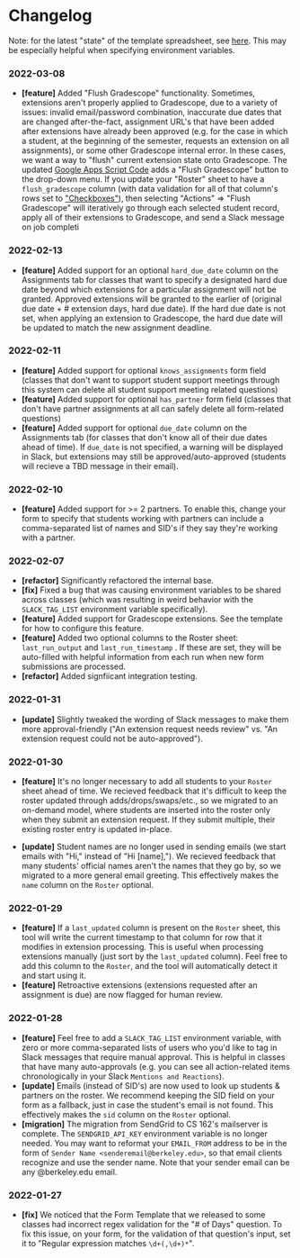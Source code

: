 # Changelog

Note: for the latest "state" of the template spreadsheet, see [here](https://docs.google.com/spreadsheets/d/1BabID1n6fPgeuuO4-1r3mkoQ9Nx5dquNwdsET75In1E/edit#gid=288250820). This may be especially helpful when specifying environment variables.

### 2022-03-08
- **[feature]** Added "Flush Gradescope" functionality. Sometimes, extensions aren't properly applied to Gradescope, due to a variety of issues: invalid email/password combination, inaccurate due dates that are changed after-the-fact, assignment URL's that have been added after extensions have already been approved (e.g. for the case in which a student, at the beginning of the semester, requests an extension on all assignments), or some other Gradescope internal error. In these cases, we want a way to "flush" current extension state onto Gradescope. The updated [Google Apps Script Code](https://script.google.com/home/projects/10zaakwMYmDMs0hQu55PKzXlIC9jzGPGp7j1cQD028bhNHeBmJ1xa9WNJ/edit) adds a "Flush Gradescope" button to the drop-down menu. If you update your "Roster" sheet to have a `flush_gradescope` column (with data validation for all of that column's rows set to ["Checkboxes"](https://docs.google.com/spreadsheets/d/1BabID1n6fPgeuuO4-1r3mkoQ9Nx5dquNwdsET75In1E/edit#gid=1603800846)), then selecting "Actions" => "Flush Gradescope" will iteratively go through each selected student record, apply all of their extensions to Gradescope, and send a Slack message on job completi

### 2022-02-13
- **[feature]** Added support for an optional `hard_due_date` column on the Assignments tab for classes that want to specify a designated hard due date beyond which extensions for a particular assignment will not be granted. Approved extensions will be granted to the earlier of (original due date + # extension days, hard due date). If the hard due date is not set, when applying an extension to Gradescope, the hard due date will be updated to match the new assignment deadline.

### 2022-02-11
- **[feature]** Added support for optional `knows_assignments` form field (classes that don't want to support student support meetings through this system can delete all student support meeting related questions)
- **[feature]** Added support for optional `has_partner` form field (classes that don't have partner assignments at all can safely delete all form-related questions)
- **[feature]** Added support for optional `due_date` column on the Assignments tab (for classes that don't know all of their due dates ahead of time). If `due_date` is not specified, a warning will be displayed in Slack, but extensions may still be approved/auto-approved (students will recieve a TBD message in their email).

### 2022-02-10
- **[feature]** Added support for >= 2 partners. To enable this, change your form to specify that students working with partners can include a comma-separated list of names and SID's if they say they're working with a partner.

### 2022-02-07

- **[refactor]** Significantly refactored the internal base.
- **[fix]** Fixed a bug that was causing environment variables to be shared across classes (which was resulting in weird behavior with the `SLACK_TAG_LIST` environment variable specifically).
- **[feature]** Added support for Gradescope extensions. See the template for how to configure this feature.
- **[feature]** Added two optional columns to the Roster sheet: `last_run_output` and `last_run_timestamp` . If these are set, they will be auto-filled with helpful information from each run when new form submissions are processed.
- **[refactor]** Added signfiicant integration testing.

### 2022-01-31

- **[update]** Slightly tweaked the wording of Slack messages to make them more approval-friendly  ("An extension request needs review" vs. "An extension request could not be auto-approved").

### 2022-01-30

- **[feature]** It's no longer necessary to add all students to your `Roster` sheet ahead of time. We recieved feedback that it's difficult to keep the roster updated through adds/drops/swaps/etc., so we migrated to an on-demand model, where students are inserted into the roster only when they submit an extension request. If they submit multiple, their existing roster entry is updated in-place.

- **[update]** Student names are no longer used in sending emails (we start emails with "Hi," instead of "Hi [name],"). We recieved feedback that many students' official names aren't the names that they go by, so we migrated to a more general email greeting. This effectively makes the `name` column on the `Roster` optional.

### 2022-01-29

- **[feature]** If a `last_updated` column is present on the `Roster` sheet, this tool will write the current timestamp to that column for row that it modifies in extension processing. This is useful when processing extensions manually (just sort by the `last_updated` column). Feel free to add this column to the `Roster`, and the tool will automatically detect it and start using it.
- **[feature]** Retroactive extensions (extensions requested after an assignment is due) are now flagged for human review.

### 2022-01-28

- **[feature]** Feel free to add a `SLACK_TAG_LIST` environment variable, with zero or more comma-separated lists of users who you'd like to tag in Slack messages that require manual approval. This is helpful in classes that have many auto-approvals (e.g. you can see all action-related items chronologically in your Slack `Mentions and Reactions`).
- **[update]** Emails (instead of SID's) are now used to look up students & partners on the roster. We recommend keeping the SID field on your form as a fallback, just in case the student's email is not found. This effectively makes the `sid` column on the `Roster` optional.
- **[migration]** The migration from SendGrid to CS 162's mailserver is complete. The `SENDGRID_API_KEY` environment variable is no longer needed. You may want to reformat your `EMAIL_FROM` address to be in the form of `Sender Name <senderemail@berkeley.edu>`, so that email clients recognize and use the sender name. Note that your sender email can be any @berkeley.edu email.

### 2022-01-27

- **[fix]** We noticed that the Form Template that we released to some classes had incorrect regex validation for the "# of Days" question. To fix this issue, on your form, for the validation of that question's input, set it to "Regular expression matches `\d+(,\d+)*`".

